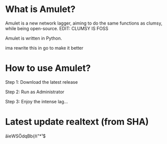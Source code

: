 # What is Amulet?
Amulet is a new network lagger, aiming to do the same functions as clumsy, while being open-source. EDIT: CLUMSY IS FOSS

Amulet is written in Python.

ima rewrite this in go to make it better

# How to use Amulet?
Step 1: Download the latest release

Step 2: Run as Administrator

Step 3: Enjoy the intense lag...

# Latest update realtext (from SHA)

ãìeWSÖdqBb{ñ"*¹$
